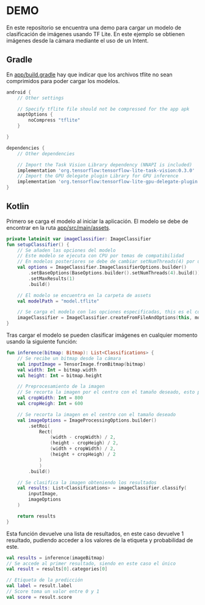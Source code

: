 # DEMO

En este repositorio se encuentra una demo para cargar un modelo de clasificación de imágenes usando TF Lite. En este ejemplo se obtienen imágenes desde la cámara mediante el uso de un Intent.

## Gradle
En [app/build.gradle](app/build.gradle) hay que indicar que los archivos tflite no sean comprimidos para poder cargar los modelos.

```gradle
android {
    // Other settings

    // Specify tflite file should not be compressed for the app apk
    aaptOptions {
        noCompress "tflite"
    }

}

dependencies {
    // Other dependencies

    // Import the Task Vision Library dependency (NNAPI is included)
    implementation 'org.tensorflow:tensorflow-lite-task-vision:0.3.0'
    // Import the GPU delegate plugin Library for GPU inference
    implementation 'org.tensorflow:tensorflow-lite-gpu-delegate-plugin:0.3.0'
}
```

## Kotlin

Primero se carga el modelo al iniciar la aplicación. El modelo se debe de encontrar en la ruta [app/src/main/assets](app/src/main/assets).

```kotlin
private lateinit var imageClassifier: ImageClassifier
fun setupClassifier() {
    // Se añaden las opciones del modelo
    // Este modelo se ejecuta con CPU por temas de compatibilidad
    // En modelos posteriores se debe de cambiar setNumThreads(4) por useNnapi()
    val options = ImageClassifier.ImageClassifierOptions.builder()
        .setBaseOptions(BaseOptions.builder().setNumThreads(4).build())
        .setMaxResults(1)
        .build()

    // El modelo se encuentra en la carpeta de assets
    val modelPath = "model.tflite"

    // Se carga el modelo con las opciones especificadas, this es el contexto de la aplicación
    imageClassifier = ImageClassifier.createFromFileAndOptions(this, modelPath, options)
}
```

Tras cargar el modelo se pueden clasificar imágenes en cualquier momento usando la siguiente función:

```kotlin
fun inference(bitmap: Bitmap): List<Classifications> {
    // Se recibe un bitmap desde la cámara
    val inputImage = TensorImage.fromBitmap(bitmap)
    val width: Int = bitmap.width
    val height: Int = bitmap.height

    // Preprocesamiento de la imagen
    // Se recorta la imagen por el centro con el tamaño deseado, esto puede cambiar en el futuro
    val cropWidth: Int = 800
    val cropHeigh: Int = 600

    // Se recorta la imagen en el centro con el tamaño deseado
    val imageOptions = ImageProcessingOptions.builder()
        .setRoi(
            Rect(
                (width - cropWidth) / 2,
                (height - cropHeigh) / 2,
                (width + cropWidth) / 2,
                (height + cropHeigh) / 2
            )
            )
        .build()

    // Se clasifica la imagen obteniendo los resultados
    val results: List<Classifications> = imageClassifier.classify(
        inputImage,
        imageOptions
    )

    return results
}
```

Esta función devuelve una lista de resultados, en este caso devuelve 1 resultado, pudiendo acceder a los valores de la etiqueta y probabilidad de este.
```kotlin
val results = inference(imageBitmap)
// Se accede al primer resultado, siendo en este caso el único
val result = results[0].categories[0]

// Etiqueta de la predicción
val label = result.label
// Score toma un valor entre 0 y 1
val score = result.score
```

